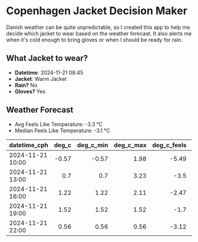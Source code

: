 
# Copenhagen Jacket Decision Maker

Danish weather can be quite unpredictable, so I created this app to help me decide which jacket to wear based on the weather forecast. 
It also alerts me when it's cold enough to bring gloves or when I should be ready for rain.

## What Jacket to wear?

- **Datetime**: 2024-11-21 08:45
- **Jacket**: Warm Jacket
- **Rain?** No
- **Gloves?** Yes

## Weather Forecast
- Avg Feels Like Temperature: -3.3 °C
- Median Feels Like Temperature: -3.1 °C

| datetime_cph     |   deg_c |   deg_c_min |   deg_c_max |   deg_c_feels | weather   | wind   | rain   |
|:-----------------|--------:|------------:|------------:|--------------:|:----------|:-------|:-------|
| 2024-11-21 10:00 |   -0.57 |       -0.57 |        1.98 |         -5.49 | Clear     | Low    | None   |
| 2024-11-21 13:00 |    0.7  |        0.7  |        3.23 |         -3.5  | Clear     | Low    | None   |
| 2024-11-21 16:00 |    1.22 |        1.22 |        2.11 |         -2.47 | Clear     | Low    | None   |
| 2024-11-21 19:00 |    1.52 |        1.52 |        1.52 |         -1.7  | Clouds    | Low    | None   |
| 2024-11-21 22:00 |    0.56 |        0.56 |        0.56 |         -3.12 | Clouds    | Low    | None   |
        